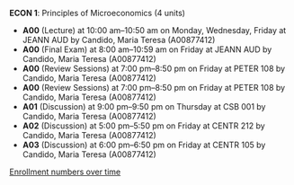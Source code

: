 **ECON 1**: Principles of Microeconomics (4 units)

- **A00** (Lecture) at 10:00 am–10:50 am on Monday, Wednesday, Friday at JEANN AUD by Candido, Maria Teresa (A00877412)
- **A00** (Final Exam) at 8:00 am–10:59 am on Friday at JEANN AUD by Candido, Maria Teresa (A00877412)
- **A00** (Review Sessions) at 7:00 pm–8:50 pm on Friday at PETER 108 by Candido, Maria Teresa (A00877412)
- **A00** (Review Sessions) at 7:00 pm–8:50 pm on Friday at PETER 108 by Candido, Maria Teresa (A00877412)
- **A01** (Discussion) at 9:00 pm–9:50 pm on Thursday at CSB 001 by Candido, Maria Teresa (A00877412)
- **A02** (Discussion) at 5:00 pm–5:50 pm on Friday at CENTR 212 by Candido, Maria Teresa (A00877412)
- **A03** (Discussion) at 6:00 pm–6:50 pm on Friday at CENTR 105 by Candido, Maria Teresa (A00877412)

[Enrollment numbers over time](./ECON1.tsv)
